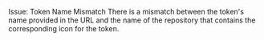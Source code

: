 Issue: Token Name Mismatch
There is a mismatch between the token's name provided in the URL and the name of the repository that contains the corresponding icon for the token.


